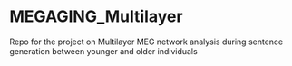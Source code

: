 # MEGAGING_Multilayer
Repo for the project on Multilayer MEG network analysis during sentence generation between younger and older individuals

